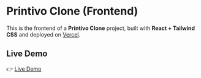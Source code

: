 # Printivo Clone (Frontend)

This is the frontend of a **Printivo Clone** project, built with **React + Tailwind CSS** and deployed on [Vercel](https://printivo-clone-fe.vercel.app/).

## Live Demo

👉 [Live Demo](https://printivo-clone-fe.vercel.app/)
